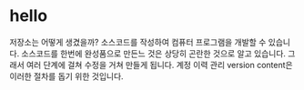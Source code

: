 # hello
저장소는 어떻게 생겼을까?
소스코드를 작성하여 컴퓨터 프로그램을 개발할 수 있습니다.
소스코드를 한번에 완성품으로 만든느 것은 상당히 곤란한 것으로 알고 있습니다.
그래서 여러 단계에 걸쳐 수정을 거쳐 만들게 됩니다.
계정 이력 관리 version content은 이러한 절차를 돕기 위한 것입니다.
